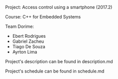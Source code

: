 Project: Access control using a smartphone (2017.2)

Course: C++ for Embedded Systems

Team Dorime: 

* Ebert Rodrigues
* Gabriel Zacheu
* Tiago De Souza
* Ayrton Lima

Project's description can be found in description.md

Project's schedule can be found in schedule.md